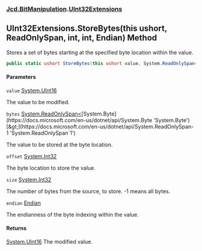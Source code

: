 ### [Jcd.BitManipulation](Jcd.BitManipulation.md 'Jcd.BitManipulation').[UInt32Extensions](Jcd.BitManipulation.UInt32Extensions.md 'Jcd.BitManipulation.UInt32Extensions')

## UInt32Extensions.StoreBytes(this ushort, ReadOnlySpan<byte>, int, int, Endian) Method

Stores a set of bytes starting at the specified byte location within the value.

```csharp
public static ushort StoreBytes(this ushort value, System.ReadOnlySpan<byte> bytes, int offset, int size=-1, Jcd.BitManipulation.Endian endian=Jcd.BitManipulation.Endian.Little);
```
#### Parameters

<a name='Jcd.BitManipulation.UInt32Extensions.StoreBytes(thisushort,System.ReadOnlySpan_byte_,int,int,Jcd.BitManipulation.Endian).value'></a>

`value` [System.UInt16](https://docs.microsoft.com/en-us/dotnet/api/System.UInt16 'System.UInt16')

The value to be modified.

<a name='Jcd.BitManipulation.UInt32Extensions.StoreBytes(thisushort,System.ReadOnlySpan_byte_,int,int,Jcd.BitManipulation.Endian).bytes'></a>

`bytes` [System.ReadOnlySpan&lt;](https://docs.microsoft.com/en-us/dotnet/api/System.ReadOnlySpan-1 'System.ReadOnlySpan`1')[System.Byte](https://docs.microsoft.com/en-us/dotnet/api/System.Byte 'System.Byte')[&gt;](https://docs.microsoft.com/en-us/dotnet/api/System.ReadOnlySpan-1 'System.ReadOnlySpan`1')

The value to be stored at the byte location.

<a name='Jcd.BitManipulation.UInt32Extensions.StoreBytes(thisushort,System.ReadOnlySpan_byte_,int,int,Jcd.BitManipulation.Endian).offset'></a>

`offset` [System.Int32](https://docs.microsoft.com/en-us/dotnet/api/System.Int32 'System.Int32')

The byte location to store the value.

<a name='Jcd.BitManipulation.UInt32Extensions.StoreBytes(thisushort,System.ReadOnlySpan_byte_,int,int,Jcd.BitManipulation.Endian).size'></a>

`size` [System.Int32](https://docs.microsoft.com/en-us/dotnet/api/System.Int32 'System.Int32')

The number of bytes from the source, to store. -1 means all bytes.

<a name='Jcd.BitManipulation.UInt32Extensions.StoreBytes(thisushort,System.ReadOnlySpan_byte_,int,int,Jcd.BitManipulation.Endian).endian'></a>

`endian` [Endian](Jcd.BitManipulation.Endian.md 'Jcd.BitManipulation.Endian')

The endianness of the byte indexing within the value.

#### Returns
[System.UInt16](https://docs.microsoft.com/en-us/dotnet/api/System.UInt16 'System.UInt16')
The modified value.